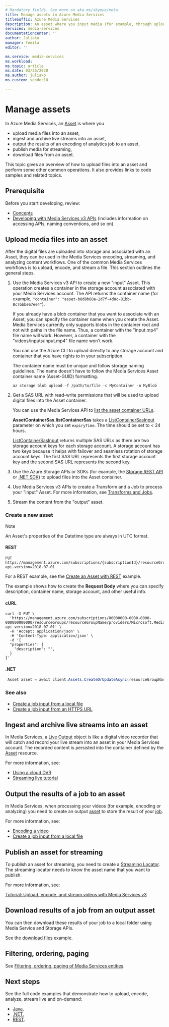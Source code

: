 ```yaml
---
# Mandatory fields. See more on aka.ms/skyeye/meta.
title: Manage assets in Azure Media Services
titleSuffix: Azure Media Services
description: An asset where you input media (for example, through upload or live ingest), output media (from a job output), and publish media from (for streaming). This topic give an overview of how to create a new asset and upload files.
services: media-services
documentationcenter: ''
author: Juliako
manager: femila
editor: ''

ms.service: media-services
ms.workload: 
ms.topic: article
ms.date: 03/26/2020
ms.author: juliako
ms.custom: seodec18

---
```


# Manage assets

In Azure Media Services, an [Asset](https://docs.microsoft.com/rest/api/media/assets) is where you 

* upload media files into an asset,
* ingest and archive live streams into an asset,
* output the results of an encoding of analytics job to an asset,
* publish media for streaming, 
* download files from an asset.

This topic gives an overview of how to upload files into an asset and perform some other common operations. It also provides links to code samples and related topics.

## Prerequisite 

Before you start developing, review:

* [Concepts](concepts-overview.md)
* [Developing with Media Services v3 APIs](media-services-apis-overview.md) (includes information on accessing APIs, naming conventions, and so on) 

## Upload media files into an asset

After the digital files are uploaded into storage and associated with an Asset, they can be used in the Media Services encoding, streaming, and analyzing content workflows. One of the common Media Services workflows is to upload, encode, and stream a file. This section outlines the general steps.

1. Use the Media Services v3 API to create a new "input" Asset. This operation creates a container in the storage account associated with your Media Services account. The API returns the container name (for example, `"container": "asset-b8d8b68a-2d7f-4d8c-81bb-8c7bbbe67ee4"`).

    If you already have a blob container that you want to associate with an Asset, you can specify the container name when you create the Asset. Media Services currently only supports blobs in the container root and not with paths in the file name. Thus, a container with the "input.mp4" file name will work. However, a container with the "videos/inputs/input.mp4" file name won't work.

    You can use the Azure CLI to upload directly to any storage account and container that you have rights to in your subscription.

    The container name must be unique and follow storage naming guidelines. The name doesn't have to follow the Media Services Asset container name (Asset-GUID) formatting.

    ```azurecli
    az storage blob upload -f /path/to/file -c MyContainer -n MyBlob
    ```
2. Get a SAS URL with read-write permissions that will be used to upload digital files into the Asset container.

    You can use the Media Services API to [list the asset container URLs](https://docs.microsoft.com/rest/api/media/assets/listcontainersas).

    **AssetContainerSas.listContainerSas** takes a [ListContainerSasInput](https://docs.microsoft.com/rest/api/media/assets/listcontainersas#listcontainersasinput) parameter on which you set `expiryTime`. The time should be set to  < 24 hours.

    [ListContainerSasInput](https://docs.microsoft.com/rest/api/media/assets/listcontainersas#listcontainersasinput) returns multiple SAS URLs as there are two storage account keys for each storage account. A storage account has two keys because it helps with failover and seamless rotation of storage account keys. The first SAS URL represents the first storage account key and the second SAS URL represents the second key.
3. Use the Azure Storage APIs or SDKs (for example, the [Storage REST API](../../storage/common/storage-rest-api-auth.md) or [.NET SDK](../../storage/blobs/storage-quickstart-blobs-dotnet.md)) to upload files into the Asset container.
4. Use Media Services v3 APIs to create a Transform and a Job to process your "input" Asset. For more information, see [Transforms and Jobs](transform-concept.md).
5. Stream the content from the "output" asset.

### Create a new asset

> [!NOTE]
> An Asset's properties of the Datetime type are always in UTC format.

#### REST

```
PUT https://management.azure.com/subscriptions/{subscriptionId}/resourceGroups/{resourceGroupName}/providers/Microsoft.Media/mediaServices/{amsAccountName}/assets/{assetName}?api-version=2018-07-01
```

For a REST example, see the [Create an Asset with REST](https://docs.microsoft.com/rest/api/media/assets/createorupdate#examples) example.

The example shows how to create the **Request Body** where you can specify description, container name, storage account, and other useful info.

#### cURL

```cURL
curl -X PUT \
  'https://management.azure.com/subscriptions/00000000-0000-0000-000000000000/resourceGroups/resourceGroupName/providers/Microsoft.Media/mediaServices/amsAccountName/assets/myOutputAsset?api-version=2018-07-01' \
  -H 'Accept: application/json' \
  -H 'Content-Type: application/json' \
  -d '{
  "properties": {
    "description": "",
  }
}'
```

#### .NET

```csharp
 Asset asset = await client.Assets.CreateOrUpdateAsync(resourceGroupName, accountName, assetName, new Asset());
```

### See also

* [Create a job input from a local file](job-input-from-local-file-how-to.md)
* [Create a job input from an HTTPS URL](job-input-from-http-how-to.md)

## Ingest and archive live streams into an asset

In Media Services, a [Live Output](https://docs.microsoft.com/rest/api/media/liveoutputs) object is like a digital video recorder that will catch and record your live stream into an asset in your Media Services account. The recorded content is persisted into the container defined by the [Asset](https://docs.microsoft.com/rest/api/media/assets) resource.

For more information, see:

* [Using a cloud DVR](live-event-cloud-dvr.md)
* [Streaming live tutorial](stream-live-tutorial-with-api.md)

## Output the results of a job to an asset

In Media Services, when processing your videos (for example, encoding or analyzing) you need to create an output [asset](assets-concept.md) to store the result of your [job](transforms-jobs-concept.md).

For more information, see:

* [Encoding a video](encoding-concept.md)
* [Create a job input from a local file](job-input-from-local-file-how-to.md)

## Publish an asset for streaming

To publish an asset for streaming, you need to create a [Streaming Locator](streaming-locators-concept.md). The streaming locator needs to know the asset name that you want to publish. 

For more information, see:

[Tutorial: Upload, encode, and stream videos with Media Services v3](stream-files-tutorial-with-api.md)

## Download results of a job from an output asset

You can then download these results of your job to a local folder using Media Service and Storage APIs. 

See the [download files](download-results-howto.md) example.

## Filtering, ordering, paging

See [Filtering, ordering, paging of Media Services entities](entities-overview.md).

## Next steps

See the full code examples that demonstrate how to upload, encode, analyze, stream live and on-demand: 

* [Java](https://docs.microsoft.com/samples/azure-samples/media-services-v3-java/azure-media-services-v3-samples-using-java/), 
* [.NET](https://docs.microsoft.com/samples/azure-samples/media-services-v3-dotnet/azure-media-services-v3-samples-using-net/), 
* [REST](https://docs.microsoft.com/samples/azure-samples/media-services-v3-rest-postman/azure-media-services-postman-collection/).
